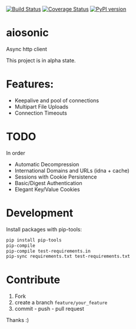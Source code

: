 
[![Build Status](https://travis-ci.org/sonic182/aiosonic.svg?branch=master)](https://travis-ci.org/sonic182/aiosonic)
[![Coverage Status](https://coveralls.io/repos/github/sonic182/aiosonic/badge.svg?branch=master)](https://coveralls.io/github/sonic182/aiosonic?branch=master)
[![PyPI version](https://badge.fury.io/py/aiosonic.svg)](https://badge.fury.io/py/aiosonic)
# aiosonic

Async http client

This project is in alpha state.

# Features:

* Keepalive and pool of connections
* Multipart File Uploads
* Connection Timeouts

# TODO

In order

* Automatic Decompression
* International Domains and URLs (idna + cache)
* Sessions with Cookie Persistence
* Basic/Digest Authentication
* Elegant Key/Value Cookies

# Development

Install packages with pip-tools:
```bash
pip install pip-tools
pip-compile
pip-compile test-requirements.in
pip-sync requirements.txt test-requirements.txt
```

# Contribute

1. Fork
2. create a branch `feature/your_feature`
3. commit - push - pull request

Thanks :)
